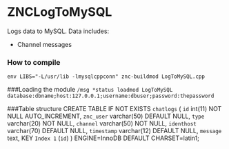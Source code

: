 # ZNCLogToMySQL

Logs data to MySQL. Data includes:

  - Channel messages

### How to compile
`env LIBS="-L/usr/lib -lmysqlcppconn" znc-buildmod LogToMySQL.cpp`

###Loading the module
`/msg *status loadmod LogToMySQL database:dbname;host:127.0.0.1;username:dbuser;password:thepassword`

###Table structure
    CREATE TABLE IF NOT EXISTS `chatlogs` (
      `id` int(11) NOT NULL AUTO_INCREMENT,
      `znc_user` varchar(50) DEFAULT NULL,
      `type` varchar(20) NOT NULL,
      `channel` varchar(50) NOT NULL,
      `identhost` varchar(70) DEFAULT NULL,
      `timestamp` varchar(12) DEFAULT NULL,
      `message` text,
      KEY `Index 1` (`id`)
    ) ENGINE=InnoDB DEFAULT CHARSET=latin1;
